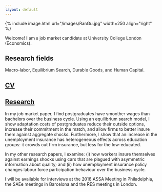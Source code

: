 ```yaml
---
layout: default
---
```


{% include image.html url="/images/RanGu.jpg" width=250 align="right" %}
<br>

Welcome! I am a job market candidate at University College London (Economics).

## Research fields
Macro-labor, Equilibrium Search, Durable Goods, and Human Capital.

## [CV](/cv/index.html)

## [Research](/research/index.html)

In my job market paper, I find postgraduates have smoother wages than bachelors over the business cycle. Using an equilibrium search model, I show adaptation costs of postgraduates reduce their outside options, increase their commitment in the match, and allow firms to better insure them against aggregate shocks. Furthermore, I show that an increase in the unemployment insurance has heterogeneous effects across education groups: it crowds out firm insurance, but less for the low-educated.

In my other research papers, I examine: (i) how workers insure themselves against earnings shocks using cars that are plagued with asymmetric information about quality; and (ii) how unemployment insurance policy changes labour force participation behaviour over the business cycle.

I will be available for interviews at the 2018 ASSA Meeting in Philadelphia, the SAEe meetings in Barcelona and the RES meetings in London.
